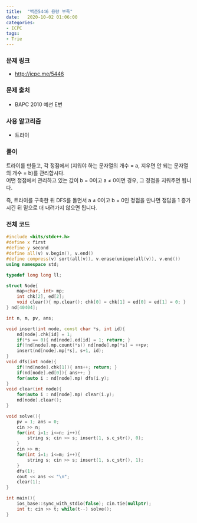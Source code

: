 ```yaml
---
title:  "백준5446 용량 부족"
date:   2020-10-02 01:06:00
categories:
- ICPC
tags:
- Trie
---
```


### 문제 링크
* http://icpc.me/5446

### 문제 출처
* BAPC 2010 예선 E번

### 사용 알고리즘
* 트라이

### 풀이
트라이를 만들고, 각 정점에서 (지워야 하는 문자열의 개수 = a, 지우면 안 되는 문자열의 개수 = b)를 관리합시다.<br>
어떤 정점에서 관리하고 있는 값이 b = 0이고 a ≠ 0이면 경우, 그 정점을 지워주면 됩니다.

즉, 트라이를 구축한 뒤 DFS를 돌면서 a ≠ 0이고 b = 0인 정점을 만나면 정답을 1 증가시긴 뒤 밑으로 더 내려가지 않으면 됩니다.

### 전체 코드
```cpp
#include <bits/stdc++.h>
#define x first
#define y second
#define all(v) v.begin(), v.end()
#define compress(v) sort(all(v)), v.erase(unique(all(v)), v.end())
using namespace std;

typedef long long ll;

struct Node{
    map<char, int> mp;
    int chk[2], ed[2];
    void clear(){ mp.clear(); chk[0] = chk[1] = ed[0] = ed[1] = 0; }
} nd[40404];

int n, m, pv, ans;

void insert(int node, const char *s, int id){
    nd[node].chk[id] = 1;
    if(*s == 0){ nd[node].ed[id] = 1; return; }
    if(!nd[node].mp.count(*s)) nd[node].mp[*s] = ++pv;
    insert(nd[node].mp[*s], s+1, id);
}
void dfs(int node){
    if(!nd[node].chk[1]){ ans++; return; }
    if(nd[node].ed[0]){ ans++; }
    for(auto i : nd[node].mp) dfs(i.y);
}
void clear(int node){
    for(auto i : nd[node].mp) clear(i.y);
    nd[node].clear();
}

void solve(){
    pv = 1; ans = 0;
    cin >> n;
    for(int i=1; i<=n; i++){
        string s; cin >> s; insert(1, s.c_str(), 0);
    }
    cin >> m;
    for(int i=1; i<=m; i++){
        string s; cin >> s; insert(1, s.c_str(), 1);
    }
    dfs(1);
    cout << ans << "\n";
    clear(1);
}

int main(){
    ios_base::sync_with_stdio(false); cin.tie(nullptr);
    int t; cin >> t; while(t--) solve();
}
```
